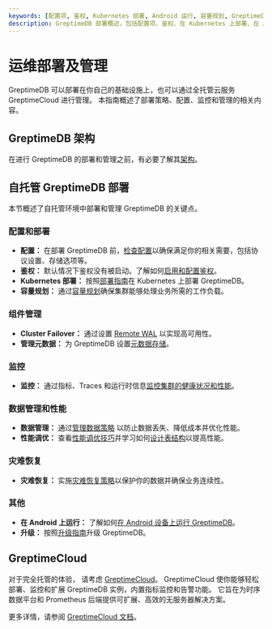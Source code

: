 ```yaml
---
keywords: [配置项, 鉴权, Kubernetes 部署, Android 运行, 容量规划, GreptimeCloud]
description: GreptimeDB 部署概述，包括配置项、鉴权、在 Kubernetes 上部署、在 Android 上运行、容量规划和 GreptimeCloud 的介绍。
---
```


# 运维部署及管理

GreptimeDB 可以部署在你自己的基础设施上，也可以通过全托管云服务 GreptimeCloud 进行管理。
本指南概述了部署策略、配置、监控和管理的相关内容。

## GreptimeDB 架构

在进行 GreptimeDB 的部署和管理之前，有必要了解其[架构](/user-guide/concepts/architecture.md)。

## 自托管 GreptimeDB 部署

本节概述了自托管环境中部署和管理 GreptimeDB 的关键点。

### 配置和部署

- **配置：** 在部署 GreptimeDB 前，[检查配置](configuration.md)以确保满足你的相关需要，包括协议设置、存储选项等。
- **鉴权：** 默认情况下鉴权没有被启动。了解如何[启用和配置鉴权](./authentication/overview.md)。
- **Kubernetes 部署：** 按照[部署指南](./deploy-on-kubernetes/overview.md)在 Kubernetes 上部署 GreptimeDB。
- **容量规划：** 通过[容量规划](/user-guide/deployments-administration/capacity-plan.md)确保集群能够处理业务所需的工作负载。

### 组件管理

- **Cluster Failover：** 通过设置 [Remote WAL](./wal/remote-wal/configuration.md) 以实现高可用性。
- **管理元数据：** 为 GreptimeDB 设置[元数据存储](./manage-data/overview.md)。

### 监控

- **监控：** 通过指标、Traces 和运行时信息[监控集群的健康状况和性能](./monitoring/overview.md)。

### 数据管理和性能

- **数据管理：** 通过[管理数据策略](/user-guide/deployments-administration/manage-data/overview.md) 以防止数据丢失、降低成本并优化性能。
- **性能调优：** 查看[性能调优技巧](/user-guide/deployments-administration/performance-tuning/performance-tuning-tips.md)并学习如何[设计表结构](/user-guide/deployments-administration/performance-tuning/design-table.md)以提高性能。

### 灾难恢复

- **灾难恢复：** 实施[灾难恢复策略](/user-guide/deployments-administration/disaster-recovery/overview.md)以保护你的数据并确保业务连续性。

### 其他

- **在 Android 上运行：** 了解如何[在 Android 设备上运行 GreptimeDB](run-on-android.md)。
- **升级：** 按照[升级指南](/user-guide/deployments-administration/upgrade.md)升级 GreptimeDB。

## GreptimeCloud

对于完全托管的体验，
请考虑 [GreptimeCloud](https://greptime.cloud)。
GreptimeCloud 使你能够轻松部署、监控和扩展 GreptimeDB 实例，内置指标监控和告警功能。
它旨在为时序数据平台和 Prometheus 后端提供可扩展、高效的无服务器解决方案。

更多详情，请参阅 [GreptimeCloud 文档](https://docs.greptime.com/nightly/greptimecloud/overview)。
